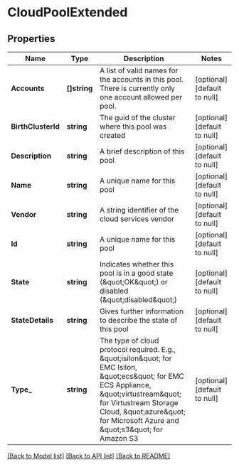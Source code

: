 # CloudPoolExtended

## Properties
Name | Type | Description | Notes
------------ | ------------- | ------------- | -------------
**Accounts** | **[]string** | A list of valid names for the accounts in this pool.  There is currently only one account allowed per pool. | [optional] [default to null]
**BirthClusterId** | **string** | The guid of the cluster where this pool was created | [optional] [default to null]
**Description** | **string** | A brief description of this pool | [optional] [default to null]
**Name** | **string** | A unique name for this pool | [optional] [default to null]
**Vendor** | **string** | A string identifier of the cloud services vendor | [optional] [default to null]
**Id** | **string** | A unique name for this pool | [optional] [default to null]
**State** | **string** | Indicates whether this pool is in a good state (\&quot;OK\&quot;) or disabled (\&quot;disabled\&quot;) | [optional] [default to null]
**StateDetails** | **string** | Gives further information to describe the state of this pool | [optional] [default to null]
**Type_** | **string** | The type of cloud protocol required.  E.g., \&quot;isilon\&quot; for EMC Isilon, \&quot;ecs\&quot; for EMC ECS Appliance, \&quot;virtustream\&quot; for Virtustream Storage Cloud, \&quot;azure\&quot; for Microsoft Azure and \&quot;s3\&quot; for Amazon S3 | [optional] [default to null]

[[Back to Model list]](../README.md#documentation-for-models) [[Back to API list]](../README.md#documentation-for-api-endpoints) [[Back to README]](../README.md)


